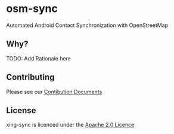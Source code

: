 osm-sync
========

Automated Android Contact Synchronization with OpenStreetMap

Why?
------
TODO: Add Rationale here

Contributing
------
Please see our [Contibution Documents](https://github.com/hakan42/osm-sync/blob/master/CONTRIBUTING.md)

License
-------

xing-sync is licenced under the [Apache 2.0 Licence](http://www.apache.org/licenses/LICENSE-2.0)